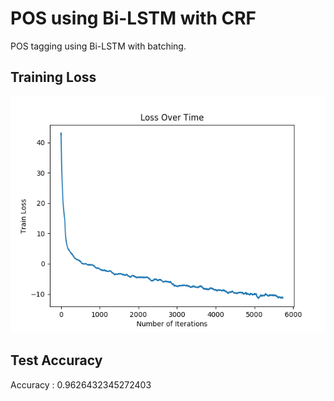 
# POS using Bi-LSTM with CRF 

POS tagging using Bi-LSTM with batching.

## Training Loss

![train_loss](img/Train_Loss.png)

## Test Accuracy
Accuracy : 0.9626432345272403

